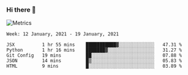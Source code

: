 ### Hi there 👋

![Metrics](https://github.com/radoapx/radoapx/blob/main/github-metrics.svg)

<!--START_SECTION:waka-->
```text
Week: 12 January, 2021 - 19 January, 2021

JSX          1 hr 55 mins    ███████████▓░░░░░░░░░░░░░   47.31 % 
Python       1 hr 16 mins    ███████▓░░░░░░░░░░░░░░░░░   31.27 % 
Git Config   19 mins         ██░░░░░░░░░░░░░░░░░░░░░░░   07.88 % 
JSON         14 mins         █▒░░░░░░░░░░░░░░░░░░░░░░░   05.83 % 
HTML         9 mins          █░░░░░░░░░░░░░░░░░░░░░░░░   03.89 % 
```
<!--END_SECTION:waka-->

<!--
**radoapx/radoapx** is a ✨ _special_ ✨ repository because its `README.md` (this file) appears on your GitHub profile.

Here are some ideas to get you started:

- 🔭 I’m currently working on ...
- 🌱 I’m currently learning ...
- 👯 I’m looking to collaborate on ...
- 🤔 I’m looking for help with ...
- 💬 Ask me about ...
- 📫 How to reach me: ...
- 😄 Pronouns: ...
- ⚡ Fun fact: ...
-->
